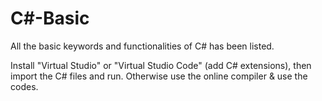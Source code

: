 # C#-Basic
All the basic keywords and functionalities of C# has been listed.

Install "Virtual Studio" or "Virtual Studio Code" (add C# extensions), then import the C# files and run. Otherwise use the online compiler & use the codes.
